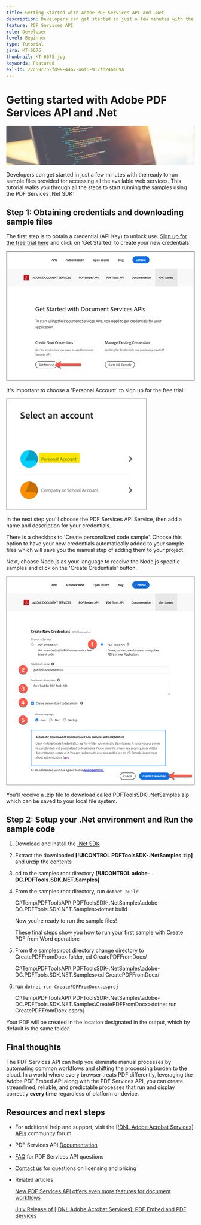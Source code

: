 ```yaml
---
title: Getting Started with Adobe PDF Services API and .Net
description: Developers can get started in just a few minutes with the ready to run sample files provided for accessing all the available web services
feature: PDF Services API
role: Developer
level: Beginner
type: Tutorial
jira: KT-6675
thumbnail: KT-6675.jpg
keywords: Featured
exl-id: 22c59c75-fd99-4467-a6f6-917fb246469a
---
```

# Getting started with Adobe PDF Services API and .Net

![Create PDF Hero Image](assets/GettingStartedJava_hero.jpg)

Developers can get started in just a few minutes with the ready to run sample files provided for accessing all the available web services. This tutorial walks you through all the steps to start running the samples using the PDF Services .Net SDK:

## Step 1: Obtaining credentials and downloading sample files

The first step is to obtain a credential (API Key) to unlock use. [Sign up for the free trial here](https://www.adobe.io/apis/documentcloud/dcsdk/gettingstarted.html) and click on 'Get Started' to create your new credentials.

![Step 1](assets/GettingStartedJava_step1.png)

It's important to choose a 'Personal Account' to sign up for the free trial:

![Personal](assets/GettingStartedJava_personal.png)

In the next step you'll choose the PDF Services API Service, then add a name and description for your credentials.

There is a checkbox to 'Create personalized code sample'. Choose this option to have your new credentials automatically added to your sample files which will save you the manual step of adding them to your project. 

Next, choose Node.js as your language to receive the Node.js specific samples and click on the 'Create Credentials' button.

![Credentials](assets/GettingStartedJava_credentials.png)

You'll receive a .zip file to download called PDFToolsSDK-.NetSamples.zip which can be saved to your local file system.

## Step 2: Setup your .Net environment and Run the sample code

1. Download and install the [.Net SDK](https://dotnet.microsoft.com/learn/dotnet/hello-world-tutorial/install)
1. Extract the downloaded **[!UICONTROL PDFToolsSDK-.NetSamples.zip]** and unzip the contents
1. cd to the samples root directory **[!UICONTROL adobe-DC.PDFTools.SDK.NET.Samples]**
1. From the samples root directory, run `dotnet build`

    C:\Temp\PDFToolsAPI\ PDFToolsSDK-.NetSamples\adobe-DC.PDFTools.SDK.NET.Samples>dotnet build

    Now you're ready to run the sample files!

    These final steps show you how to run your first sample with Create PDF from Word operation:

1. From the samples root directory change directory to CreatePDFFromDocx folder, cd CreatePDFFromDocx/

    C:\Temp\PDFToolsAPI\ PDFToolsSDK-.NetSamples\adobe-DC.PDFTools.SDK.NET.Samples>cd CreatePDFFromDocx/

1. run `dotnet run CreatePDFFromDocx.csproj`

    C:\Temp\PDFToolsAPI\ PDFToolsSDK-.NetSamples\adobe-DC.PDFTools.SDK.NET.Samples\CreatePDFFromDocx>dotnet run CreatePDFFromDocx.csproj

Your PDF will be created in the location designated in the output, which by default is the same folder.

## Final thoughts

The PDF Services API can help you eliminate manual processes by automating common workflows and shifting the processing burden to the cloud. In a world where every browser treats PDF differently, leveraging the Adobe PDF Embed API along with the PDF Services API, you can create streamlined, reliable, and predictable processes that run and display correctly **every time** regardless of platform or device.

## Resources and next steps

* For additional help and support, visit the [[!DNL Adobe Acrobat Services] APIs](https://community.adobe.com/t5/document-cloud-sdk/bd-p/Document-Cloud-SDK?page=1&sort=latest_replies&filter=all) community forum

* PDF Services API [Documentation](https://www.adobe.com/go/pdftoolsapi_doc)

* [FAQ](https://community.adobe.com/t5/document-cloud-sdk/faq-for-document-services-pdf-tools-api/m-p/10726197) for PDF Services API questions

* [Contact us](https://www.adobe.com/go/pdftoolsapi_requestform) for questions on licensing and pricing

* Related articles

    [New PDF Services API offers even more features for document workflows](https://community.adobe.com/t5/document-services-apis/new-pdf-tools-api-brings-more-capabilities-for-document-services/m-p/11294170)

    [July Release of [!DNL Adobe Acrobat Services]: PDF Embed and PDF Services](https://medium.com/adobetech/july-release-of-adobe-document-services-pdf-embed-and-pdf-tools-17211bf7776d)
